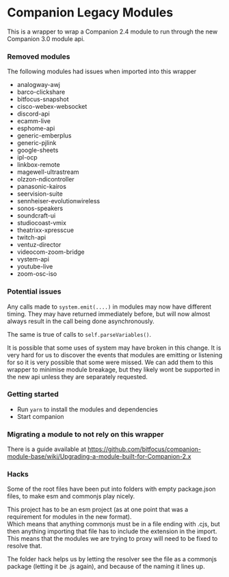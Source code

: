 # Companion Legacy Modules

This is a wrapper to wrap a Companion 2.4 module to run through the new Companion 3.0 module api.

### Removed modules

The following modules had issues when imported into this wrapper

- analogway-awj
- barco-clickshare
- bitfocus-snapshot
- cisco-webex-websocket
- discord-api
- ecamm-live
- esphome-api
- generic-emberplus
- generic-pjlink
- google-sheets
- ipl-ocp
- linkbox-remote
- magewell-ultrastream
- olzzon-ndicontroller
- panasonic-kairos
- seervision-suite
- sennheiser-evolutionwireless
- sonos-speakers
- soundcraft-ui
- studiocoast-vmix
- theatrixx-xpresscue
- twitch-api
- ventuz-director
- videocom-zoom-bridge
- vystem-api
- youtube-live
- zoom-osc-iso

### Potential issues

Any calls made to `system.emit(....)` in modules may now have different timing. They may have returned immediately before, but will now almost always result in the call being done asynchronously.

The same is true of calls to `self.parseVariables()`.

It is possible that some uses of system may have broken in this change. It is very hard for us to discover the events that modules are emitting or listening for so it is very possible that some were missed. We can add them to this wrapper to minimise module breakage, but they likely wont be supported in the new api unless they are separately requested.

### Getting started

- Run `yarn` to install the modules and dependencies
- Start companion

### Migrating a module to not rely on this wrapper

There is a guide available at https://github.com/bitfocus/companion-module-base/wiki/Upgrading-a-module-built-for-Companion-2.x

### Hacks

Some of the root files have been put into folders with empty package.json files, to make esm and commonjs play nicely.

This project has to be an esm project (as at one point that was a requirement for modules in the new format).  
Which means that anything commonjs must be in a file ending with .cjs, but then anything importing that file has to include the extension in the import. This means that the modules we are trying to proxy will need to be fixed to resolve that.

The folder hack helps us by letting the resolver see the file as a commonjs package (letting it be .js again), and because of the naming it lines up.
